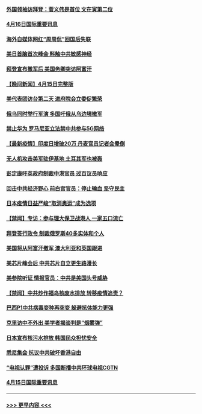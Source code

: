 #### [外国领袖访拜登：菅义伟是首位 文在寅第二位](../pages/prog202/a103097422.md?t=04161802) 
#### [4月16日国际重要讯息](../pages/prog202/a103097416.md?t=04161802) 
#### [海外自媒体网红“周周侃”回国后失联](../pages/prog202/a103097323.md?t=04161802) 
#### [美日首脑首次峰会 料触中共敏感神经](../pages/prog202/a103097320.md?t=04161802) 
#### [拜登宣布撤军后 美国务卿突访阿富汗](../pages/prog202/a103097029.md?t=04161802) 
#### [【晚间新闻】4月15日完整版](../pages/prog202/a103097234.md?t=04161802) 
#### [美代表团访台第二天 进府院会立委促繁荣](../pages/prog202/a103097162.md?t=04161802) 
#### [俄乌同时举行军演 多国吁俄从乌边境撤军](../pages/prog202/a103096774.md?t=04161802) 
#### [禁止华为 罗马尼亚立法禁中共参与5G网络](../pages/prog202/a103097118.md?t=04161802) 
#### [【最新疫情】印度日增破20万 丹麦官员记者会晕倒](../pages/prog202/a103096874.md?t=04161802) 
#### [无人机攻击美军驻伊基地 土耳其军也被轰](../pages/prog202/a103097072.md?t=04161802) 
#### [彭定康吁英政府制裁中港官员 过百议员响应](../pages/prog202/a103097031.md?t=04161802) 
#### [回击中共经济野心 前白宫官员：停止输血 坚守民主](../pages/prog202/a103097047.md?t=04161802) 
#### [日本疫情日益严峻“取消奥运”成为选项](../pages/prog202/a103097012.md?t=04161802) 
#### [【禁闻】专访：参与理大保卫战港人 一家五口流亡](../pages/prog202/a103096842.md?t=04161802) 
#### [拜登签行政令 制裁俄罗斯40多实体和个人](../pages/prog202/a103096871.md?t=04161802) 
#### [美国将从阿富汗撤军 澳大利亚和英国跟进](../pages/prog202/a103096868.md?t=04161802) 
#### [美芯片峰会后 中共芯片自立更生路漫长](../pages/prog202/a103096877.md?t=04161802) 
#### [美参院听证 情报官员：中共是美国头号威胁](../pages/prog202/a103096862.md?t=04161802) 
#### [【禁闻】中共炒作福岛核废水排放 转移疫情追责？](../pages/prog202/a103096854.md?t=04161802) 
#### [巴西P1中共病毒变种再突变 躲避抗体能力更强](../pages/prog202/a103096765.md?t=04161802) 
#### [克里访中不外出 美学者揭谈判是“烟雾弹”](../pages/prog202/a103096815.md?t=04161802) 
#### [日本宣布核污水排放 韩国民众担忧安全](../pages/prog202/a103096802.md?t=04161802) 
#### [悉尼集会 抗议中共破坏香港自由](../pages/prog202/a103096780.md?t=04161802) 
#### [“电视认罪”遭投诉 多国断播中共环球电视CGTN](../pages/prog202/a103096692.md?t=04161802) 
#### [4月15日国际重要讯息](../pages/prog202/a103096614.md?t=04161802) 

----
#### [ >>> 更早内容 <<< ](../indexes/prog202-earlier.md)
